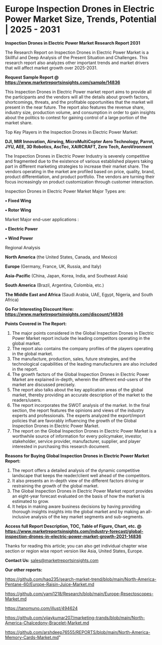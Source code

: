 # Europe Inspection Drones in Electric Power Market Size, Trends, Potential | 2025 - 2031

<strong>Inspection Drones in Electric Power Market Research Report 2031</strong>

The Research Report on Inspection Drones in Electric Power Market is a Skillful and Deep Analysis of the Present Situation and Challenges. This research report also analyzes other important trends and market drivers that will affect market growth over 2025-2031.

<strong>Request Sample Report @ <a href=https://www.marketreportsinsights.com/sample/14836>https://www.marketreportsinsights.com/sample/14836</a></strong>

This Inspection Drones in Electric Power market report aims to provide all the participants and the vendors will all the details about growth factors, shortcomings, threats, and the profitable opportunities that the market will present in the near future. The report also features the revenue share, industry size, production volume, and consumption in order to gain insights about the politics to contest for gaining control of a large portion of the market share.

Top Key Players in the Inspection Drones in Electric Power Market:

<strong>DJI, MIR Innovation, Airwing, MicroMultiCopter Aero Technology, Parrot, JYU, AEE, 3D Robotics, AscTec, XAIRCRAFT, Zero Tech, AeroVironment</strong>

The Inspection Drones in Electric Power Industry is severely competitive and fragmented due to the existence of various established players taking part in different marketing strategies to increase their market share. The vendors operating in the market are profiled based on price, quality, brand, product differentiation, and product portfolio. The vendors are turning their focus increasingly on product customization through customer interaction.

Inspection Drones in Electric Power Market Major Types are:

<strong>• Fixed Wing

• Rotor Wing</strong>

Market Major end-user applications :

<strong>• Electric Power

• Wind Power</strong>

Regional Analysis

</u><strong><b>North America</b></strong> (the United States, Canada, and Mexico)

<strong><b>Europe </b></strong>(Germany, France, UK, Russia, and Italy)

<strong><b>Asia-Pacific</b></strong> (China, Japan, Korea, India, and Southeast Asia)

<strong><b>South America</b></strong> (Brazil, Argentina, Colombia, etc.)

<strong><b>The Middle East and Africa</b></strong> (Saudi Arabia, UAE, Egypt, Nigeria, and South Africa)

<strong>Go For Interesting Discount Here: <a href=https://www.marketreportsinsights.com/discount/14836>https://www.marketreportsinsights.com/discount/14836</a></strong>

<strong>Points Covered in The Report:</strong>
<ol>
  <li>The major points considered in the Global Inspection Drones in Electric Power Market report include the leading competitors operating in the global market.</li>
  <li>The report also contains the company profiles of the players operating in the global market.</li>
  <li>The manufacture, production, sales, future strategies, and the technological capabilities of the leading manufacturers are also included in the report.</li>
  <li>The growth factors of the Global Inspection Drones in Electric Power Market are explained in-depth, wherein the different end-users of the market are discussed precisely.</li>
  <li>The report also talks about the key application areas of the global market, thereby providing an accurate description of the market to the readers/users.</li>
  <li>The report incorporates the SWOT analysis of the market. In the final section, the report features the opinions and views of the industry experts and professionals. The experts analyzed the export/import policies that are favorably influencing the growth of the Global Inspection Drones in Electric Power Market.</li>
  <li>The report on the Global Inspection Drones in Electric Power Market is a worthwhile source of information for every policymaker, investor, stakeholder, service provider, manufacturer, supplier, and player interested in purchasing this research document.</li>
</ol>
<strong>Reasons for Buying Global Inspection Drones in Electric Power Market Report:</strong>

<ol>
  <li>The report offers a detailed analysis of the dynamic competitive landscape that keeps the reader/client well ahead of the competitors.</li>
  <li>It also presents an in-depth view of the different factors driving or restraining the growth of the global market.</li>
  <li>The Global Inspection Drones in Electric Power Market report provides an eight-year forecast evaluated on the basis of how the market is estimated to grow.</li>
  <li>It helps in making aware business decisions by having providing thorough insights insights into the global market and by making an all-inclusive analysis of the key market segments and sub-segments.</li>
</ol>
<strong>Access full Report Description, TOC, Table of Figure, Chart, etc. @ <a href=https://www.marketreportsinsights.com/industry-forecast/global-inspection-drones-in-electric-power-market-growth-2021-14836>https://www.marketreportsinsights.com/industry-forecast/global-inspection-drones-in-electric-power-market-growth-2021-14836</a></strong>


Thanks for reading this article; you can also get individual chapter wise section or region wise report version like Asia, United States, Europe.

<strong>Contact Us:</strong>
sales@marketreportsinsights.com

<strong>Our other reports:</strong>

<a href=https://github.com/haq235/search-market-trend/blob/main/North-America-Pentane-60/Europe-Raisin-Juice-Market.md>https://github.com/haq235/search-market-trend/blob/main/North-America-Pentane-60/Europe-Raisin-Juice-Market.md</a>

<a href=https://github.com/yami1218/Research/blob/main/Europe-Resectoscopes-Market.md>https://github.com/yami1218/Research/blob/main/Europe-Resectoscopes-Market.md</a>

<a href=https://tanomuno.com/illust/494624>https://tanomuno.com/illust/494624</a>

<a href=https://github.com/vijaykumar207/marketing-trands/blob/main/North-America-Chalcedony-Bracelet-Market.md>https://github.com/vijaykumar207/marketing-trands/blob/main/North-America-Chalcedony-Bracelet-Market.md</a>

<a href=https://github.com/arshdeep76555/REPORTS/blob/main/North-America-Memory-Cards-Market.md>https://github.com/arshdeep76555/REPORTS/blob/main/North-America-Memory-Cards-Market.md</a>"
